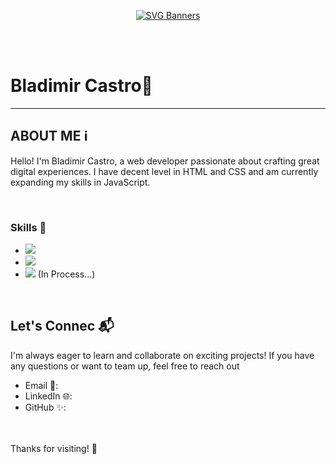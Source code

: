 <p align="center">
  <a href="https://github.com/Akshay090/svg-banners">
    <img src="https://svg-banners.vercel.app/api?type=typeWriter&text1=Bladimir%20Castro%20💻&width=1000&height=150" alt="SVG Banners">
  </a>
</p>
<br>
<br>

# Bladimir Castro💼

---

## **ABOUT ME** ℹ️
Hello! I'm Bladimir Castro, a web developer passionate about crafting great digital experiences. I have decent level in HTML and CSS and am currently expanding my skills in JavaScript.

<br>




### Skills 🚀
- <img src="https://img.shields.io/badge/HTML5-FF5733">
- <img src="https://img.shields.io/badge/CSS3-3498DB">
- <img  src="https://badgen.net/badge/color/JAVASCRIPT/yellow?label="> (In Process...)


  

<br>


## **Let's Connec** 📬
I'm always eager to learn and collaborate on exciting projects! If you have any questions or want to team up, feel free to reach out

- Email 📩: 
- LinkedIn 🌐:
- GitHub ✨: 
<br>
<br>
Thanks for visiting! 👋
